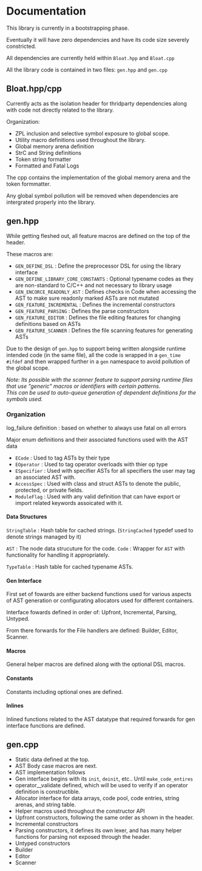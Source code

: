 # Documentation

This library is currently in a bootstrapping phase.

Eventually it will have zero dependencies and have its code size severely constricted.

All dependencies are currently held within `Bloat.hpp` and `Bloat.cpp`

All the library code is contained in two files: `gen.hpp` and `gen.cpp`


## Bloat.hpp/cpp

Currently acts as the isolation header for thridparty dependencies along with code not directly related to the library.

Organization:

* ZPL inclusion and selective symbol exposure to global scope.
* Utility macro definitions used throughout the library.
* Global memory arena definition
* StrC and String definitions
* Token string formatter
* Formatted and Fatal Logs

The cpp contains the implementation of the global memory arena and the token formmatter.

Any global symbol pollution will be removed when dependencies are intergrated properly into the library.

## gen.hpp

While getting fleshed out, all feature macros are defined on the top of the header.

These macros are:

* `GEN_DEFINE_DSL` : Define the preprocessor DSL for using the library interface
* `GEN_DEFINE_LIBRARY_CORE_CONSTANTS` : Optional typename codes as they are non-standard to C/C++ and not necessary to library usage
* `GEN_ENCORCE_READONLY_AST` : Defines checks in Code when accessing the AST to make sure readonly marked ASTs are not mutated
* `GEN_FEATURE_INCREMENTAL` : Defines the incremental constructors
* `GEN_FEATURE_PARSING` : Defines the parse constructors
* `GEN_FEATURE_EDITOR` : Defines the file editing features for changing definitions based on ASTs
* `GEN_FEATURE_SCANNER` : Defines the file scanning features for generating ASTs

Due to the design of `gen.hpp` to support being written alongside runtime intended code (in the same file), all the code is wrapped in a `gen_time` `#ifdef` and then wrapped further in a `gen` namespace to avoid pollution of the global scope.

*Note: Its possible with the scanner feature to support parsing runtime files that use "generic" macros or identifiers with certain patterns.  
This can be used to auto-queue generation of dependent definitions for the symbols used.*

### Organization

log_failure definition : based on whether to always use fatal on all errors

Major enum definitions and their associated functions used with the AST data

* `ECode` : Used to tag ASTs by their type
* `EOperator` : Used to tag operator overloads with thier op type
* `ESpecifier` : Used with specifier ASTs for all specifiers the user may tag an associated
AST with.
* `AccessSpec` : Used with class and struct ASTs to denote the public, protected, or private fields.
* `ModuleFlag` : Used with any valid definition that can have export or import related keywords assoicated with it.

#### Data Structures

`StringTable` : Hash table for cached strings. (`StringCached` typedef used to denote strings managed by it)

`AST` : The node data strucuture for the code.
`Code` : Wrapper for `AST` with functionality for handling it appropriately.

`TypeTable` : Hash table for cached typename ASTs.

#### Gen Interface

First set of fowards are either backend functions used for various aspects of AST generation or configurating allocators used for different containers.

Interface fowards defined in order of: Upfront, Incremental, Parsing, Untyped.

From there forwards for the File handlers are defined: Builder, Editor, Scanner.

#### Macros

General helper macros are defined along with the optional DSL macros.

#### Constants

Constants including optional ones are defined.

#### Inlines

Inlined functions related to the AST datatype that required forwards for gen interface functions are defined.

## gen.cpp

* Static data defined at the top.
* AST Body case macros are next.
* AST implementation follows
* Gen interface begins with its `init`, `deinit`, etc.. Until `make_code_entires`
* operator__validate defined, which will be used to verify if an operator definition is constructible.
* Allocator interface for data arrays, code pool, code entries, string arenas, and string table.
* Helper macros used throughout the constructor API
* Upfront constructors, following the same order as shown in the header.
* Incremental constructors
* Parsing constructors, it defines its own lexer, and has many helper functions for parsing not exposed through the header.
* Untyped constructors
* Builder
* Editor
* Scanner

